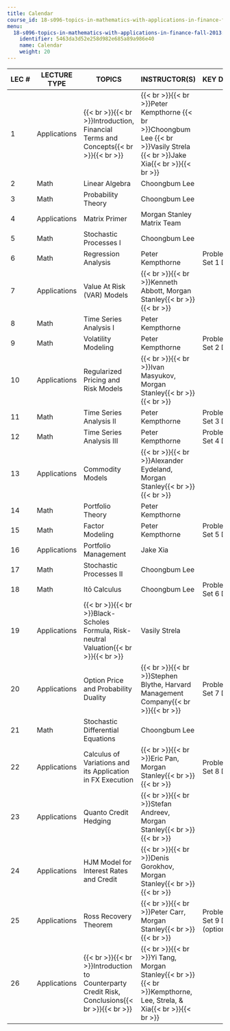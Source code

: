 ```yaml
---
title: Calendar
course_id: 18-s096-topics-in-mathematics-with-applications-in-finance-fall-2013
menu:
  18-s096-topics-in-mathematics-with-applications-in-finance-fall-2013:
    identifier: 5463da3d52e258d982e685a89a986e40
    name: Calendar
    weight: 20
---
```

| LEC # | LECTURE TYPE | TOPICS | INSTRUCTOR(S) | KEY DATES |
| --- | --- | --- | --- | --- |
| 1 | Applications | {{< br >}}{{< br >}}Introduction, Financial Terms and Concepts{{< br >}}{{< br >}} | {{< br >}}{{< br >}}Peter Kempthorne  {{< br >}}Choongbum Lee  {{< br >}}Vasily Strela  {{< br >}}Jake Xia{{< br >}}{{< br >}} |   |
| 2 | Math | Linear Algebra | Choongbum Lee |   |
| 3 | Math | Probability Theory | Choongbum Lee |   |
| 4 | Applications | Matrix Primer | Morgan Stanley Matrix Team |   |
| 5 | Math | Stochastic Processes I | Choongbum Lee |   |
| 6 | Math | Regression Analysis | Peter Kempthorne | Problem Set 1 Due |
| 7 | Applications | Value At Risk (VAR) Models | {{< br >}}{{< br >}}Kenneth Abbott, Morgan Stanley{{< br >}}{{< br >}} |   |
| 8 | Math | Time Series Analysis I | Peter Kempthorne |   |
| 9 | Math | Volatility Modeling | Peter Kempthorne | Problem Set 2 Due |
| 10 | Applications | Regularized Pricing and Risk Models | {{< br >}}{{< br >}}Ivan Masyukov, Morgan Stanley{{< br >}}{{< br >}} |   |
| 11 | Math | Time Series Analysis II | Peter Kempthorne | Problem Set 3 Due |
| 12 | Math | Time Series Analysis III | Peter Kempthorne | Problem Set 4 Due |
| 13 | Applications | Commodity Models | {{< br >}}{{< br >}}Alexander Eydeland, Morgan Stanley{{< br >}}{{< br >}} |   |
| 14 | Math | Portfolio Theory | Peter Kempthorne |   |
| 15 | Math | Factor Modeling | Peter Kempthorne | Problem Set 5 Due |
| 16 | Applications | Portfolio Management | Jake Xia |   |
| 17 | Math | Stochastic Processes II | Choongbum Lee |   |
| 18 | Math | Itō Calculus | Choongbum Lee | Problem Set 6 Due |
| 19 | Applications | {{< br >}}{{< br >}}Black-Scholes Formula, Risk-neutral Valuation{{< br >}}{{< br >}} | Vasily Strela |   |
| 20 | Applications | Option Price and Probability Duality | {{< br >}}{{< br >}}Stephen Blythe, Harvard Management Company{{< br >}}{{< br >}} | Problem Set 7 Due |
| 21 | Math | Stochastic Differential Equations | Choongbum Lee |   |
| 22 | Applications | Calculus of Variations and its Application in FX Execution | {{< br >}}{{< br >}}Eric Pan, Morgan Stanley{{< br >}}{{< br >}} | Problem Set 8 Due |
| 23 | Applications | Quanto Credit Hedging | {{< br >}}{{< br >}}Stefan Andreev, Morgan Stanley{{< br >}}{{< br >}} |   |
| 24 | Applications | HJM Model for Interest Rates and Credit | {{< br >}}{{< br >}}Denis Gorokhov, Morgan Stanley{{< br >}}{{< br >}} |   |
| 25 | Applications | Ross Recovery Theorem | {{< br >}}{{< br >}}Peter Carr, Morgan Stanley{{< br >}}{{< br >}} | Problem Set 9 Due (optional) |
| 26 | Applications | {{< br >}}{{< br >}}Introduction to Counterparty Credit Risk, Conclusions{{< br >}}{{< br >}} | {{< br >}}{{< br >}}Yi Tang, Morgan Stanley{{< br >}}{{< br >}}Kempthorne, Lee, Strela, & Xia{{< br >}}{{< br >}} |